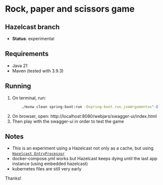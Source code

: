 # Rock, paper and scissors game

## Hazelcast branch

* **Status**: experimental

## Requirements

* Java 21
* Maven (tested with 3.9.3)

## Running

1. On terminal, run:
    ```bash
        ./mvnw clean spring-boot:run -Dspring-boot.run.jvmArguments="-DDEFAULT_BOUNDED_ELASTIC_ON_VIRTUAL_THREAD=true"
    ``` 
2. On browser, open: http://localhost:8080/webjars/swagger-ui/index.html
3. Then play with the swagger-ui in order to test the game

## Notes

* This is an experiment using a Hazelcast not only as a cache, but
  using [`Hazelcast EntryProcessor`](https://docs.hazelcast.org/docs/4.0/javadoc/com/hazelcast/map/EntryProcessor.html)
* docker-compose.yml works but Hazelcast keeps dying until the last app instance (using embedded hazelcast)
* kubernetes files are still very early

Thanks!

